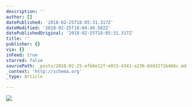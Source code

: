 ```yaml
---
description: ''
author: []
datePublished: '2018-02-25T18:05:31.317Z'
dateModified: '2018-02-25T18:04:40.582Z'
datePublishedOriginal: '2018-02-25T18:05:31.317Z'
title: ''
publisher: {}
via: {}
inFeed: true
starred: false
sourcePath: _posts/2018-02-25-efb0e12f-e933-4341-a236-8dd3271b466c.md
_context: 'http://schema.org'
_type: Article

---
```

![](https://the-grid-user-content.s3-us-west-2.amazonaws.com/48934ae5-83f2-4b60-a2f8-2af80ac3b73a.jpg)